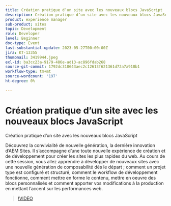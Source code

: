 ```yaml
---
title: Création pratique d’un site avec les nouveaux blocs JavaScript
description: Création pratique d’un site avec les nouveaux blocs JavaScript Découvrez la composabilité de nouvelle génération, la dernière innovation d’AEM Sites. Il s’accompagne d’une toute nouvelle expérience de création et de développement pour créer les sites les plus rapides du web. Au cours de cette session, vous allez apprendre à développer de nouveaux sites avec une nouvelle génération de composabilité dès le départ ; comment un projet type est configuré et structuré, comment le workflow de développement fonctionne, comment mettre en forme le contenu, mettre en oeuvre des blocs personnalisés et comment apporter vos modifications à la production en mettant l’accent sur les performances web.
product: experience manager
sub-product: sites
topic: Development
role: Developer
level: Beginner
doc-type: Event
last-substantial-update: 2023-05-27T00:00:00Z
jira: KT-13355
thumbnail: 3419944.jpeg
exl-id: ba3cc23a-9179-486e-ad13-ac896fdab268
source-git-commit: 1792dc318643aec2c12613f621361d72a7a918b1
workflow-type: tm+mt
source-wordcount: '197'
ht-degree: 0%

---
```


# Création pratique d’un site avec les nouveaux blocs JavaScript

Création pratique d’un site avec les nouveaux blocs JavaScript

Découvrez la convivialité de nouvelle génération, la dernière innovation d’AEM Sites. Il s’accompagne d’une toute nouvelle expérience de création et de développement pour créer les sites les plus rapides du web. Au cours de cette session, vous allez apprendre à développer de nouveaux sites avec une nouvelle génération de composabilité dès le départ ; comment un projet type est configuré et structuré, comment le workflow de développement fonctionne, comment mettre en forme le contenu, mettre en oeuvre des blocs personnalisés et comment apporter vos modifications à la production en mettant l’accent sur les performances web.

>[!VIDEO](https://video.tv.adobe.com/v/3419944/?learn=on)
